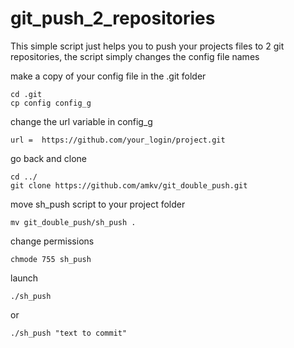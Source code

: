 # git_push_2_repositories

This simple script just helps you to push your projects files to 2 git repositories, the script simply changes the config file names

make a copy of your config file in the .git folder
```
cd .git
cp config config_g
```

change the url variable in config_g
```
url =  https://github.com/your_login/project.git
```
go back and clone

```
cd ../
git clone https://github.com/amkv/git_double_push.git
```

move sh_push script to your project folder
```
mv git_double_push/sh_push .
```
change permissions
```
chmode 755 sh_push
```
launch
```
./sh_push
```
or

```
./sh_push "text to commit"
```
